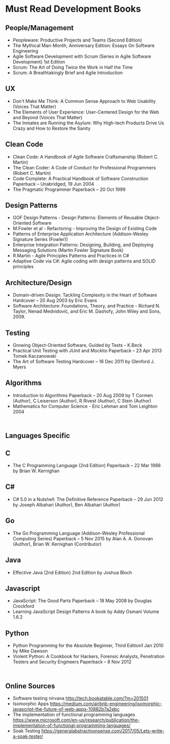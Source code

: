 # Must Read Development Books

People/Management
----------------------------------

* Peopleware: Productive Projects and Teams (Second Edition)
* The Mythical Man-Month, Anniversary Edition: Essays On Software Engineering
* Agile Software Development with Scrum (Series in Agile Software Development) 1st Edition
* Scrum: The Art of Doing Twice the Work in Half the Time
* Scrum: A Breathtakingly Brief and Agile Introduction

UX
----------------------------------

* Don't Make Me Think: A Common Sense Approach to Web Usability (Voices That Matter)
* The Elements of User Experience: User-Centered Design for the Web and Beyond (Voices That Matter)
* The Inmates are Running the Asylum: Why High-tech Products Drive Us Crazy and How to Restore the Sanity

Clean Code
----------------------------------

* Clean Code: A Handbook of Agile Software Craftsmanship (Robert C. Martin)
* The Clean Coder: A Code of Conduct for Professional Programmers (Robert C. Martin)
* Code Complete: A Practical Handbook of Software Construction Paperback – Unabridged, 19 Jun 2004
* The Pragmatic Programmer Paperback – 20 Oct 1999


Design Patterns
----------------------------------

* GOF Design Patterns - Design Patterns: Elements of Reusable Object-Oriented Software
* M.Fowler et al - Refactoring - Improving the Design of Existing Code
* Patterns of Enterprise Application Architecture (Addison-Wesley Signature Series (Fowler))
* Enterprise Integration Patterns: Designing, Building, and Deploying Messaging Solutions (Martin Fowler Signature Book)
* R.Martin - Agile Principles Patterns and Practices in C#
* Adaptive Code via C#: Agile coding with design patterns and SOLID principles


Architecture/Design
----------------------------------

* Domain-driven Design: Tackling Complexity in the Heart of Software Hardcover – 20 Aug 2003 by Eric Evans
* Software Architecture: Foundations, Theory, and Practice - Richard N. Taylor, Nenad Medvidović, and Eric M. Dashofy, John Wiley and Sons, 2009.

Testing
----------------------------------

* Growing Object-Oriented Software, Guided by Tests - K.Beck
* Practical Unit Testing with JUnit and Mockito Paperback – 23 Apr 2013 Tomek Kaczanowski
* The Art of Software Testing Hardcover – 16 Dec 2011 by Glenford J. Myers 

Algorithms
----------------------------------

* Introduction to Algorithms Paperback – 20 Aug 2009 by T Cormen (Author), C Leiserson (Author), R Rivest (Author), C Stein (Author)
* Mathematics for Computer Science - Eric Lehman and Tom Leighton 2004

<br /> Languages Specific
----------------------------------

C
----------------------------------

* The C Programming Language (2nd Edition) Paperback – 22 Mar 1988 by Brian W. Kernighan

C#
----------------------------------

* C# 5.0 in a Nutshell: The Definitive Reference Paperback – 29 Jun 2012 by Joseph Albahari  (Author), Ben Albahari (Author)

Go
----------------------------------

* The Go Programming Language (Addison-Wesley Professional Computing Series) Paperback – 5 Nov 2015 by Alan A. A. Donovan (Author), Brian W. Kernighan (Contributor)

Java
----------------------------------

* Effective Java (2nd Edition) 2nd Edition by Joshua Bloch

Javascript
----------------------------------

* JavaScript: The Good Parts Paperback – 18 May 2008 by Douglas Crockford
* Learning JavaScript Design Patterns A book by Addy Osmani Volume 1.6.2

Python
----------------------------------

* Python Programming for the Absolute Beginner, Third Edition1 Jan 2010 by Mike Dawson
* Violent Python: A Cookbook for Hackers, Forensic Analysts, Penetration Testers and Security Engineers Paperback – 8 Nov 2012

<br /> Online Sources
----------------------------------
* Software testing nirvana http://tech.bookatable.com/?m=201501
* Isomorphic Apps https://medium.com/airbnb-engineering/isomorphic-javascript-the-future-of-web-apps-10882b7a2ebc
* The implementation of functional programming languages https://www.microsoft.com/en-us/research/publication/the-implementation-of-functional-programming-languages/
* Soak Testing https://generalabstractnonsense.com/2017/05/Lets-write-a-soak-tester/
